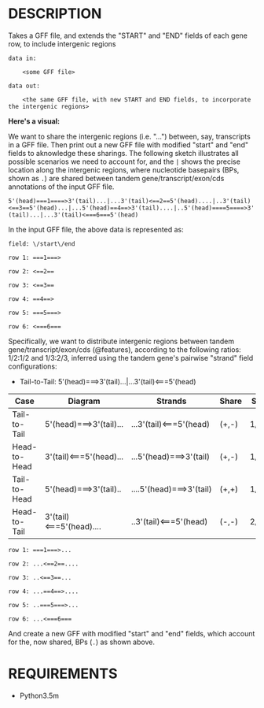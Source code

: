 
# DESCRIPTION

Takes a GFF file, and extends the "START" and "END" fields of each gene row, to include intergenic regions


	data in: 

		<some GFF file>

	data out:

		<the same GFF file, with new START and END fields, to incorporate the intergenic regions>

**Here's a visual:**

We want to share the intergenic regions (i.e. "...") between, say, transcripts in a GFF file. Then print out a new GFF file with modified "start" and "end" fields to aknowledge these sharings. The following sketch illustrates all possible scenarios we need to account for, and the `|` shows the precise location along the intergenic regions, where nucleotide basepairs (BPs, shown as `.`) are shared between tandem gene/transcript/exon/cds annotations of the input GFF file.

`5'(head)===1====>3'(tail)...|...3'(tail)<==2==5'(head)....|..3'(tail)<==3==5'(head)...|...5'(head)==4==>3'(tail)....|..5'(head)====5====>3'(tail)...|...3'(tail)<===6===5'(head)`

In the input GFF file, the above data is represented as:

`field: \/start\/end`

`row 1: ===1===>`

`row 2: <==2==`

`row 3: <==3==`

`row 4: ==4==>`

`row 5: ===5===>`

`row 6: <===6===`

Specifically, we want to distribute intergenic regions between tandem gene/transcript/exon/cds (@features), according to the following ratios: 1/2:1/2 and 1/3:2/3, inferred using the tandem gene's pairwise "strand" field configurations:

 - Tail-to-Tail: 5'(head)===>3'(tail)...|...3'(tail)<===5'(head)
 
 
 | Case  | Diagram | Strands | Share  | Status  |
|---|---|---|---|---|
| Tail-to-Tail  | 5'(head)===>3'(tail)...|...3'(tail)<===5'(head)  | (+,-)  | 1/2:1/2  | Tested  |
| Head-to-Head  | 3'(tail)<===5'(head)...|...5'(head)===>3'(tail)  | (+,-)  | 1/2:1/2  | Tested  |
| Tail-to-Head  | 5'(head)===>3'(tail)..|....5'(head)===>3'(tail)  | (+,+)  | 1/3:2/3  | Testing:@TODO  |
| Head-to-Tail  | 3'(tail)<===5'(head)....|..3'(tail)<===5'(head)  |  (-,-) | 2/3:1/3  |  Developing:@TODO |

`row 1: ===1===>...`

`row 2: ...<==2==....`

`row 3: ..<==3==...`

`row 4: ...==4==>....`

`row 5: ..===5===>...`

`row 6: ...<===6===`

And create a new GFF with modified "start" and "end" fields, which account for the, now shared, BPs (`.`) as shown above.

# REQUIREMENTS
 - Python3.5m

